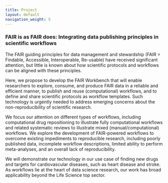 ```yaml
---
title: Project
layout: default
navigation_weight: 5
---
```


### FAIR is as FAIR does: Integrating data publishing principles in scientific workflows

The FAIR guiding principles for data management and stewardship (FAIR = Findable, Accessible, Interoperable, Re-usable) have received significant attention, but little is known about how scientific protocols and workflows can be aligned with these principles.

Here, we propose to develop the FAIR Workbench that will enable researchers to explore, consume, and produce FAIR data in a reliable and efficient manner, to publish and reuse (computational) workflows, and to define and share scientific protocols as workflow templates. Such technology is urgently needed to address emerging concerns about the non-reproducibility of scientific research.

We focus our attention on different types of workflows, including computational drug repositioning to illustrate fully computational workflows and related systematic reviews to illustrate mixed (manual/computational) workflows. We explore the development of FAIR-powered workflows to overcome existing impediments to reproducible research, including poorly published data, incomplete workflow descriptions, limited ability to perform meta-analyses, and an overall lack of reproducibility.

We will demonstrate our technology in our use case of finding new drugs and targets for cardiovascular diseases, such as heart disease and stroke. As workflows lie at the heart of data science research, our work has broad applicability beyond the Life Science top sector.
